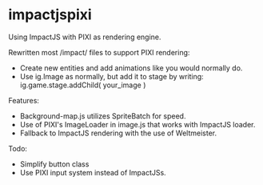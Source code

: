 # impactjspixi
Using ImpactJS with PIXI as rendering engine.

Rewritten most /impact/ files to support PIXI rendering:
- Create new entities and add animations like you would normally do.
- Use ig.Image as normally, but add it to stage by writing: ig.game.stage.addChild( your_image )

Features:
- Background-map.js utilizes SpriteBatch for speed.
- Use of PIXI's ImageLoader in image.js that works with ImpactJS loader.
- Fallback to ImpactJS rendering with the use of Weltmeister.

Todo:
- Simplify button class
- Use PIXI input system instead of ImpactJSs.